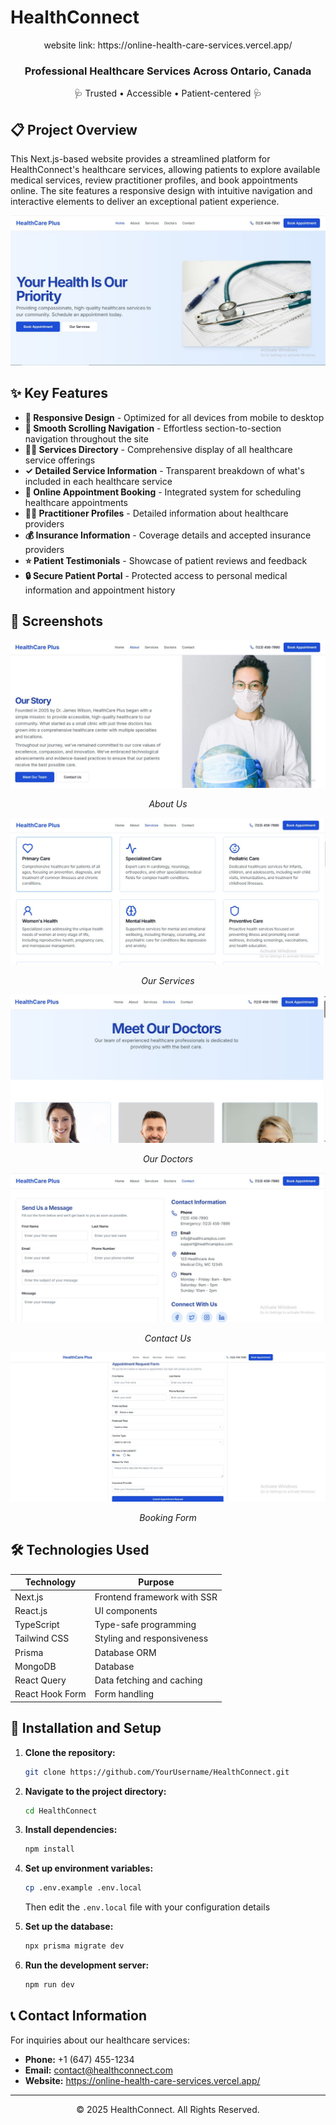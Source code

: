 # HealthConnect
<div align="center">
  website link: https://online-health-care-services.vercel.app/
  <h3>Professional Healthcare Services Across Ontario, Canada</h3>
  <p>🩺 Trusted • Accessible • Patient-centered 🩺</p>
</div>

## 📋 Project Overview
This Next.js-based website provides a streamlined platform for HealthConnect's healthcare services, allowing patients to explore available medical services, review practitioner profiles, and book appointments online. The site features a responsive design with intuitive navigation and interactive elements to deliver an exceptional patient experience.

<div align="center">
  <img src="./images/1.JPG" alt="Website Preview" />
</div>

## ✨ Key Features
- **📱 Responsive Design** - Optimized for all devices from mobile to desktop
- **🔄 Smooth Scrolling Navigation** - Effortless section-to-section navigation throughout the site
- **👨‍⚕️ Services Directory** - Comprehensive display of all healthcare service offerings
- **✓ Detailed Service Information** - Transparent breakdown of what's included in each healthcare service
- **📅 Online Appointment Booking** - Integrated system for scheduling healthcare appointments
- **👩‍⚕️ Practitioner Profiles** - Detailed information about healthcare providers
- **💰 Insurance Information** - Coverage details and accepted insurance providers
- **⭐ Patient Testimonials** - Showcase of patient reviews and feedback
- **🔒 Secure Patient Portal** - Protected access to personal medical information and appointment history

## 📸 Screenshots
<div align="center">
  <img src="./images/2.JPG" alt="Our Services" />
  <p><em>About Us</em></p>
  
  <img src="./images/3.JPG" alt="Practitioners" />
  <p><em>Our Services</em></p>
  
  <img src="./images/4.JPG" alt="Booking System" />
  <p><em>Our Doctors</em></p>
  
  <img src="./images/5.JPG" alt="Booking System" />
  <p><em>Contact Us</em></p>
  
  <img src="./images/6.JPG" alt="Booking System" />
  <p><em>Booking Form</em></p>
</div>

## 🛠️ Technologies Used
<div align="center">

| Technology | Purpose |
|------------|---------|
| Next.js | Frontend framework with SSR |
| React.js | UI components |
| TypeScript | Type-safe programming |
| Tailwind CSS | Styling and responsiveness |
| Prisma | Database ORM |
| MongoDB | Database |
| React Query | Data fetching and caching |
| React Hook Form | Form handling |

</div>

## 🚀 Installation and Setup
1. **Clone the repository:**
   ```bash
   git clone https://github.com/YourUsername/HealthConnect.git
   ```
2. **Navigate to the project directory:**
   ```bash
   cd HealthConnect
   ```
3. **Install dependencies:**
   ```bash
   npm install
   ```
4. **Set up environment variables:**
   ```bash
   cp .env.example .env.local
   ```
   Then edit the `.env.local` file with your configuration details
   
5. **Set up the database:**
   ```bash
   npx prisma migrate dev
   ```

6. **Run the development server:**
   ```bash
   npm run dev
   ```

## 📞 Contact Information
For inquiries about our healthcare services:
- **Phone:** +1 (647) 455-1234
- **Email:** [contact@healthconnect.com](mailto:contact@healthconnect.com)
- **Website:** https://online-health-care-services.vercel.app/

---
<div align="center">
  <p>© 2025 HealthConnect. All Rights Reserved.</p>
</div>
